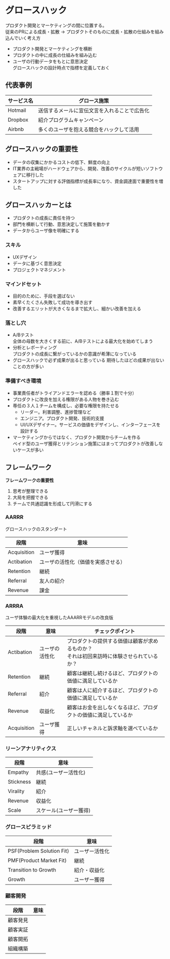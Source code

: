 # グロースハック
プロダクト開発とマーケティングの間に位置する。  
従来のPRによる成長・拡散 → プロダクトそのものに成長・拡散の仕組みを組み込んでいく考え方
- プロダクト開発とマーケティングを横断
- プロダクトの中に成長の仕組みを組み込む
- ユーザの行動データをもとに意思決定  
  グロースハックの設計時点で指標を定義しておく

## 代表事例
サービス名 | グロース施策
--|--
Hotmail | 送信するメールに宣伝文言を入れることで広告化
Dropbox | 紹介プログラムキャンペーン
Airbnb | 多くのユーザを抱える競合をハックして活用

## グロースハックの重要性
- データの収集にかかるコストの低下、鮮度の向上
- IT業界の主戦場がハードウェアから、開発、改善のサイクルが短いソフトウェアに移行した
- スタートアップに対する評価指標が成長率になり、資金調達面で重要性を増した

## グロースハッカーとは
- プロダクトの成長に責任を持つ
- 部門を横断して行動、意思決定して施策を動かす
- データからユーザ像を明確にする
### スキル
 - UXデザイン
 - データに基づく意思決定
 - プロジェクトマネジメント
### マインドセット
 - 目的のために、手段を選ばない
 - 素早くたくさん失敗して成功を導き出す
 - 改善するエリットが大きくなるまで拡大し、細かい改善を加える
### 落とし穴
 - A/Bテスト  
   全体の母数を大きくする前に、A/Bテストによる最大化を始めてしまう
 - 分析とレポーティング  
   プロダクトの成長に繋がっているかの意識が希薄になっている
 - グロースハックで必ず成果が出ると思っている
   期待したほどの成果が出ないことの方が多い
### 準備すべき環境
 - 事業責任者がトライアンドエラーを認める（勝率１割で十分）
 - プロダクトに改良を加える権限がある人物を巻き込む
 - 専任の３人１チームを構成し、必要な権限を持たせる
   - リーダー。利害調整、進捗管理など
   - エンジニア。プロダクト開発、技術的支援
   - UI/UXデザイナー。サービスの価値をデザインし、インターフェースを設計する
 - マーケティングからではなく、プロダクト開発からチームを作る  
   ペイド型のユーザ獲得とリテンション施策にはまってプロダクトが改善しないケースが多い

## フレームワーク
**フレームワークの重要性**
1. 思考が整理できる
2. 大局を把握できる
3. チームで共通認識を形成して円滑にする

### AARRR
グロースハックのスタンダート

段階 | 意味
--|--
Acquisition | ユーザ獲得
Actibation | ユーザの活性化（価値を実感させる）
Retention | 継続
Referral | 友人の紹介
Revenue | 課金

### ARRRA
ユーザ体験の最大化を重視したAAARRモデルの改良版

段階 | 意味 | チェックポイント
--|--|--
Actibation | ユーザの活性化 | プロダクトの提供する価値は顧客が求めるものか？<br/>それは初回来訪時に体験させられているか？
Retention | 継続 | 顧客は継続し続けるほど、プロダクトの価値に満足しているか
Referral | 紹介 | 顧客は人に紹介するほど、プロダクトの価値に満足しているか
Revenue | 収益化 | 顧客はお金を出しなくなるほど、プロダクトの価値に満足しているか
Acquisition | ユーザ獲得 | 正しいチャネルと訴求軸を選べているか

### リーンアナリティクス

段階 | 意味
--|--
Empathy | 共感(ユーザー活性化)
Stickness | 継続
Virality | 紹介
Revenue | 収益化
Scale | スケール(ユーザー獲得)

### グロースピラミッド

段階 | 意味
--|--
PSF(Problem Solution Fit) | ユーザー活性化
PMF(Product Market Fit) | 継続
Transition to Growth | 紹介・収益化
Growth | ユーザー獲得

### 顧客開発

段階 | 意味
--|--
顧客発見 |
顧客実証 |
顧客開拓 |
組織構築 |
